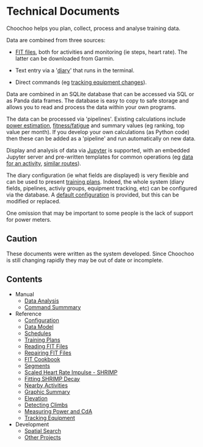 
# Technical Documents

Choochoo helps you plan, collect, process and analyse training data.

Data are combined from three sources:

  * [FIT files](fit-files), both for activities and monitoring (ie
    steps, heart rate).  The latter can be downloaded from Garmin.

  * Text entry via a '[diary](daily-use)' that runs in the terminal.

  * Direct commands (eg [tracking equipment changes](kit)).

Data are combined in an SQLite database that can be accessed via SQL
or as Panda data frames.  The database is easy to copy to safe storage
and allows you to read and process the data within your own programs.

The data can be processed via 'pipelines'.  Existing calculations
include [power estimation](cda), [fitness/fatigue](impulse) and
summary values (eg ranking, top value per month).  If you develop your
own calculations (as Python code) then these can be added as a
'pipeline' and run automatically on new data.

Display and analysis of data via [Jupyter](data-analysis) is
supported, with an embedded Jupyter server and pre-written templates
for common operations (eg [data for an activity](summary), [similar
routes](nearby)).

The diary configuration (ie what fields are displayed) is very
flexible and can be used to present [training plans](training-plans).
Indeed, the whole system (diary fields, pipelines, activiy groups,
equipment tracking, etc) can be configured via the database.  A
[default configuration](configuration) is provided, but this can be
modified or replaced.

One omission that may be important to some people is the lack of
support for power meters.

## Caution

These documents were written as the system developed.  Since Choochoo
is still changing rapidly they may be out of date or incomplete.

## Contents

* Manual
  * [Data Analysis](data-analysis)
  * [Command Summmary](command-summary)
* Reference
  * [Configuration](configuration)
  * [Data Model](data-model)
  * [Schedules](schedules)
  * [Training Plans](training-plans)
  * [Reading FIT Files](fit-files)
  * [Repairing FIT Files](fix-fit)
  * [FIT Cookbook](fit-cookbook)
  * [Segments](segments)
  * [Scaled Heart Rate Impulse - SHRIMP](impulse)
  * [Fitting SHRIMP Decay](ff-fitting)
  * [Nearby Activities](nearby)
  * [Graphic Summary](summary)
  * [Elevation](elevation)
  * [Detecting Climbs](climbs)
  * [Measuring Power and CdA](cda)
  * [Tracking Equipment](kit)
* Development
  * [Spatial Search](rtree)
  * [Other Projects](other-projects)
